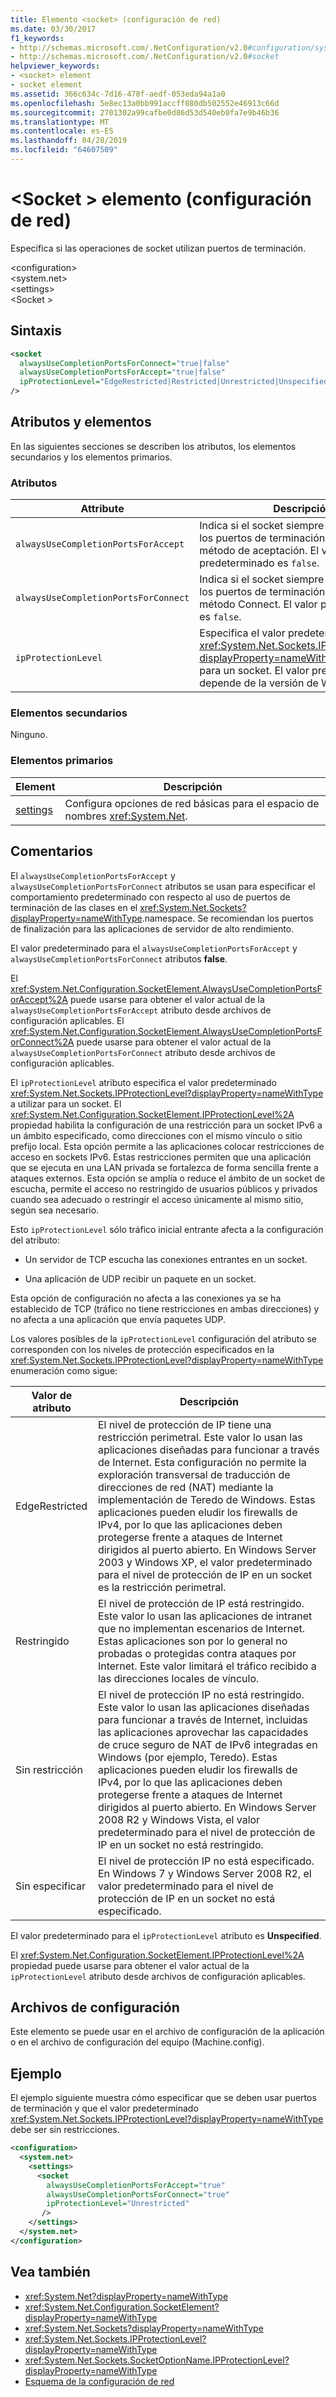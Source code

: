 ```yaml
---
title: Elemento <socket> (configuración de red)
ms.date: 03/30/2017
f1_keywords:
- http://schemas.microsoft.com/.NetConfiguration/v2.0#configuration/system.net/settings/socket
- http://schemas.microsoft.com/.NetConfiguration/v2.0#socket
helpviewer_keywords:
- <socket> element
- socket element
ms.assetid: 366c634c-7d16-478f-aedf-053eda94a1a0
ms.openlocfilehash: 5e8ec13a0bb991accff080db502552e46913c66d
ms.sourcegitcommit: 2701302a99cafbe0d86d53d540eb0fa7e9b46b36
ms.translationtype: MT
ms.contentlocale: es-ES
ms.lasthandoff: 04/28/2019
ms.locfileid: "64607509"
---
```

# <a name="socket-element-network-settings"></a>\<Socket > elemento (configuración de red)
Especifica si las operaciones de socket utilizan puertos de terminación.  
  
 \<configuration>  
\<system.net>  
\<settings>  
\<Socket >  
  
## <a name="syntax"></a>Sintaxis  
  
```xml  
<socket  
  alwaysUseCompletionPortsForConnect="true|false"  
  alwaysUseCompletionPortsForAccept="true|false"  
  ipProtectionLevel="EdgeRestricted|Restricted|Unrestricted|Unspecified"  
/>  
```  
  
## <a name="attributes-and-elements"></a>Atributos y elementos  
 En las siguientes secciones se describen los atributos, los elementos secundarios y los elementos primarios.  
  
### <a name="attributes"></a>Atributos  
  
|**Attribute**|**Descripción**|  
|-------------------|---------------------|  
|`alwaysUseCompletionPortsForAccept`|Indica si el socket siempre debería utilizar los puertos de terminación para llamadas al método de aceptación. El valor predeterminado es `false`.|  
|`alwaysUseCompletionPortsForConnect`|Indica si el socket siempre debería utilizar los puertos de terminación para llamadas al método Connect. El valor predeterminado es `false`.|  
|`ipProtectionLevel`|Especifica el valor predeterminado <xref:System.Net.Sockets.IPProtectionLevel?displayProperty=nameWithType> a utilizar para un socket. El valor predeterminado depende de la versión de Windows.|  
  
### <a name="child-elements"></a>Elementos secundarios  
 Ninguno.  
  
### <a name="parent-elements"></a>Elementos primarios  
  
|**Element**|**Descripción**|  
|-----------------|---------------------|  
|[settings](../../../../../docs/framework/configure-apps/file-schema/network/settings-element-network-settings.md)|Configura opciones de red básicas para el espacio de nombres <xref:System.Net>.|  
  
## <a name="remarks"></a>Comentarios  
 El `alwaysUseCompletionPortsForAccept` y `alwaysUseCompletionPortsForConnect` atributos se usan para especificar el comportamiento predeterminado con respecto al uso de puertos de terminación de las clases en el <xref:System.Net.Sockets?displayProperty=nameWithType>.namespace. Se recomiendan los puertos de finalización para las aplicaciones de servidor de alto rendimiento.  
  
 El valor predeterminado para el `alwaysUseCompletionPortsForAccept` y `alwaysUseCompletionPortsForConnect` atributos **false**.  
  
 El <xref:System.Net.Configuration.SocketElement.AlwaysUseCompletionPortsForAccept%2A> puede usarse para obtener el valor actual de la `alwaysUseCompletionPortsForAccept` atributo desde archivos de configuración aplicables. El <xref:System.Net.Configuration.SocketElement.AlwaysUseCompletionPortsForConnect%2A> puede usarse para obtener el valor actual de la `alwaysUseCompletionPortsForConnect` atributo desde archivos de configuración aplicables.  
  
 El `ipProtectionLevel` atributo especifica el valor predeterminado <xref:System.Net.Sockets.IPProtectionLevel?displayProperty=nameWithType> a utilizar para un socket. El <xref:System.Net.Configuration.SocketElement.IPProtectionLevel%2A> propiedad habilita la configuración de una restricción para un socket IPv6 a un ámbito especificado, como direcciones con el mismo vínculo o sitio prefijo local. Esta opción permite a las aplicaciones colocar restricciones de acceso en sockets IPv6. Estas restricciones permiten que una aplicación que se ejecuta en una LAN privada se fortalezca de forma sencilla frente a ataques externos. Esta opción se amplía o reduce el ámbito de un socket de escucha, permite el acceso no restringido de usuarios públicos y privados cuando sea adecuado o restringir el acceso únicamente al mismo sitio, según sea necesario.  
  
 Esto `ipProtectionLevel` sólo tráfico inicial entrante afecta a la configuración del atributo:  
  
- Un servidor de TCP escucha las conexiones entrantes en un socket.  
  
- Una aplicación de UDP recibir un paquete en un socket.  
  
 Esta opción de configuración no afecta a las conexiones ya se ha establecido de TCP (tráfico no tiene restricciones en ambas direcciones) y no afecta a una aplicación que envía paquetes UDP.  
  
 Los valores posibles de la `ipProtectionLevel` configuración del atributo se corresponden con los niveles de protección especificados en la <xref:System.Net.Sockets.IPProtectionLevel?displayProperty=nameWithType> enumeración como sigue:  
  
|**Valor de atributo**|**Descripción**|  
|-|-|  
|EdgeRestricted|El nivel de protección de IP tiene una restricción perimetral. Este valor lo usan las aplicaciones diseñadas para funcionar a través de Internet. Esta configuración no permite la exploración transversal de traducción de direcciones de red (NAT) mediante la implementación de Teredo de Windows. Estas aplicaciones pueden eludir los firewalls de IPv4, por lo que las aplicaciones deben protegerse frente a ataques de Internet dirigidos al puerto abierto. En Windows Server 2003 y Windows XP, el valor predeterminado para el nivel de protección de IP en un socket es la restricción perimetral.|  
|Restringido|El nivel de protección de IP está restringido. Este valor lo usan las aplicaciones de intranet que no implementan escenarios de Internet. Estas aplicaciones son por lo general no probadas o protegidas contra ataques por Internet. Este valor limitará el tráfico recibido a las direcciones locales de vínculo.|  
|Sin restricción|El nivel de protección IP no está restringido. Este valor lo usan las aplicaciones diseñadas para funcionar a través de Internet, incluidas las aplicaciones aprovechar las capacidades de cruce seguro de NAT de IPv6 integradas en Windows (por ejemplo, Teredo). Estas aplicaciones pueden eludir los firewalls de IPv4, por lo que las aplicaciones deben protegerse frente a ataques de Internet dirigidos al puerto abierto. En Windows Server 2008 R2 y Windows Vista, el valor predeterminado para el nivel de protección de IP en un socket no está restringido.|  
|Sin especificar|El nivel de protección IP no está especificado. En Windows 7 y Windows Server 2008 R2, el valor predeterminado para el nivel de protección de IP en un socket no está especificado.|  
  
 El valor predeterminado para el `ipProtectionLevel` atributo es **Unspecified**.  
  
 El <xref:System.Net.Configuration.SocketElement.IPProtectionLevel%2A> propiedad puede usarse para obtener el valor actual de la `ipProtectionLevel` atributo desde archivos de configuración aplicables.  
  
## <a name="configuration-files"></a>Archivos de configuración  
 Este elemento se puede usar en el archivo de configuración de la aplicación o en el archivo de configuración del equipo (Machine.config).  
  
## <a name="example"></a>Ejemplo  
 El ejemplo siguiente muestra cómo especificar que se deben usar puertos de terminación y que el valor predeterminado <xref:System.Net.Sockets.IPProtectionLevel?displayProperty=nameWithType> debe ser sin restricciones.  
  
```xml  
<configuration>  
  <system.net>  
    <settings>  
      <socket  
        alwaysUseCompletionPortsForAccept="true"  
        alwaysUseCompletionPortsForConnect="true"  
        ipProtectionLevel="Unrestricted"  
       />  
    </settings>  
  </system.net>  
</configuration>  
```  
  
## <a name="see-also"></a>Vea también

- <xref:System.Net?displayProperty=nameWithType>
- <xref:System.Net.Configuration.SocketElement?displayProperty=nameWithType>
- <xref:System.Net.Sockets?displayProperty=nameWithType>
- <xref:System.Net.Sockets.IPProtectionLevel?displayProperty=nameWithType>
- <xref:System.Net.Sockets.SocketOptionName.IPProtectionLevel?displayProperty=nameWithType>
- [Esquema de la configuración de red](../../../../../docs/framework/configure-apps/file-schema/network/index.md)
